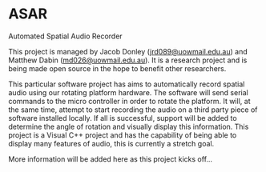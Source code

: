 ASAR
====

Automated Spatial Audio Recorder

This project is managed by Jacob Donley (jrd089@uowmail.edu.au) and Matthew Dabin (md026@uowmail.edu.au).
It is a research project and is being made open source in the hope to benefit other researchers.

This particular software project has aims to automatically record spatial audio using our rotating platform hardware. The software will send serial commands to the micro controller in order to rotate the platform. It will, at the same time, attempt to start recording the audio on a third party piece of software installed locally. If all is successful, support will be added to determine the angle of rotation and visually display this information. This project is a Visual C++ project and has the capability of being able to display many features of audio, this is currently a stretch goal.

More information will be added here as this project kicks off...
